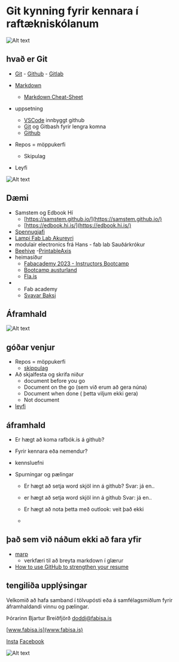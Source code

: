 # Git kynning fyrir kennara í raftækniskólanum

![Alt text](/myndir/gitrepo.png)

## hvað er Git

- [Git](https://en.wikipedia.org/wiki/Git) - [Github](https://github.com/) - [Gitlab](https://about.gitlab.com/)
- [Markdown](https://commonmark.org/help/)
	- [Markdown Cheat-Sheet](https://dev.to/godcrampy/markdown-cheat-sheet-pdf-infographic-12ko)
- uppsetning
	- [VSCode](https://code.visualstudio.com/) innbyggt github
	- [Git](https://git-scm.com/) og Gitbash fyrir lengra komna
	- [Github](https://github.com/signup?ref_cta=Sign+up&ref_loc=header+logged+out&ref_page=%2F&source=header-home)

- Repos = möppukerfi
	- Skipulag
- Leyfi


![Alt text](/myndir/cheat_sheet.png)


## Dæmi

- Samstem og Edbook Hí
	- [https://samstem.github.io/](https://samstem.github.io/)
 	- [https://edbook.hi.is/](https://edbook.hi.is/)
- [Spennugjafi](https://github.com/hanndoddi/spennugjafi_vgrt2)
- [Lampi Fab Lab Akureyri](https://github.com/hanndoddi/Lampi) 
- modulair electronics frá Hans - fab lab Sauðárkrókur
- [Beehive](https://gitlab.cba.mit.edu/quentinbolsee/beehive-axes/-/tree/main/parts?ref_type=heads)
	-[PrintableAxis](https://academany.fabcloud.io/fabacademy/2023/instructors-bootcamp/Projects/PrintableAxis/) 
- heimasíður
	- [Fabacademy 2023 - Instructors Bootcamp](https://academany.fabcloud.io/fabacademy/2023/instructors-bootcamp/)
	- [Bootcamp austurland](https://fab-lab-austurland.github.io/FLI-Boot-Camp-2023/projects/Jesmonite_afsteypun/)
	- [Fla.is](https://www.fla.is/)
 - - Fab academy
	- [Svavar Baksi](https://fabacademy.org/2023/labs/isafjordur/students/svavar-konradsson/)


## Áframhald

![Alt text](/myndir/1_eGdNATA_BGQcA1xUvc9Irg.png)

## góðar venjur

- Repos = möppukerfi
	- [skippulag](https://medium.com/code-factory-berlin/github-repository-structure-best-practices-248e6effc405)
- Að skjalfesta og skrifa niður
	- document before you go
	- Document on the go (sem við erum að gera núna)
	- Document when done ( þetta viljum ekki gera)
	- Not document 	
- [leyfi](https://docs.github.com/en/repositories/managing-your-repositorys-settings-and-features/customizing-your-repository/licensing-a-repository) 


## áframhald


- Er hægt að koma rafbók.is á github?
- Fyrir kennara eða nemendur?
- kennsluefni
- Spurningar og pælingar

	- Er hægt að setja word skjöl inn á github? Svar: já en..

	- er hægt að setja word skjöl inn á github Svar: já en..
 	- Er hægt að nota þetta með outlook: veit það ekki
  	- 



 ## það sem við náðum ekki að fara yfir

- [marp](https://marp.app/)
	-  verkfæri til að breyta markdown í glærur
- [How to use GitHub to strengthen your resume](https://www.codecademy.com/resources/blog/how-to-use-github-to-strengthen-your-resume/)

## tengiliða upplýsingar

Velkomið að hafa samband í tölvupósti eða á samfélagsmiðlum fyrir áframhaldandi vinnu og pælingar.

Þórarinn Bjartur Breiðfjörð
doddi@fabisa.is 

[www.fabisa.is](www.fabisa.is)

[Insta](https://www.instagram.com/hanndoddi/) [Facebook](https://www.facebook.com/hanndoddi/)

![Alt text](/myndir/fa39a3278200436e3e6fe5d238aa753b.jpg)


